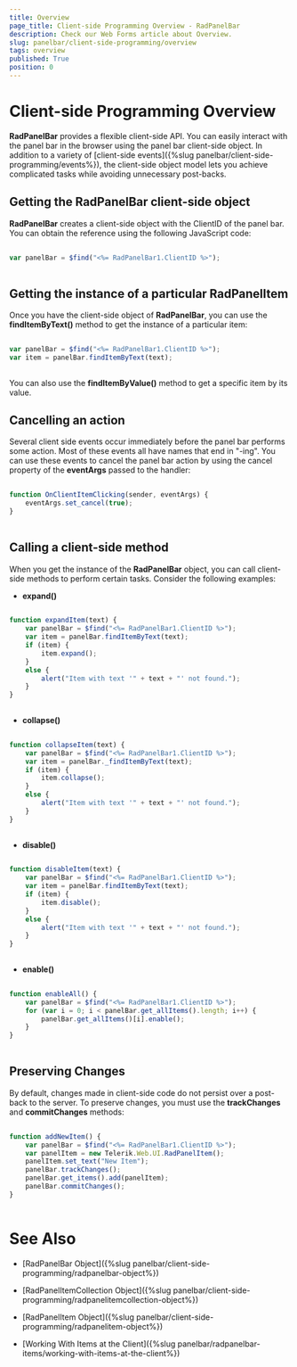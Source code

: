 ```yaml
---
title: Overview
page_title: Client-side Programming Overview - RadPanelBar
description: Check our Web Forms article about Overview.
slug: panelbar/client-side-programming/overview
tags: overview
published: True
position: 0
---
```


# Client-side Programming Overview



**RadPanelBar** provides a flexible client-side API. You can easily interact with the panel bar in the browser using the panel bar client-side object. In addition to a variety of [client-side events]({%slug panelbar/client-side-programming/events%}), the client-side object model lets you achieve complicated tasks while avoiding unnecessary post-backs.

## Getting the RadPanelBar client-side object

**RadPanelBar** creates a client-side object with the ClientID of the panel bar. You can obtain the reference using the following JavaScript code:

````JavaScript
	
var panelBar = $find("<%= RadPanelBar1.ClientID %>");
	
````



## Getting the instance of a particular RadPanelItem

Once you have the client-side object of **RadPanelBar**, you can use the **findItemByText()** method to get the instance of a particular item:

````JavaScript
	
var panelBar = $find("<%= RadPanelBar1.ClientID %>"); 
var item = panelBar.findItemByText(text);
	
````



You can also use the **findItemByValue()** method to get a specific item by its value.

## Cancelling an action

Several client side events occur immediately before the panel bar performs some action. Most of these events all have names that end in "-ing". You can use these events to cancel the panel bar action by using the cancel property of the **eventArgs** passed to the handler:

````JavaScript
	
function OnClientItemClicking(sender, eventArgs) {
    eventArgs.set_cancel(true); 
}
	
````



## Calling a client-side method

When you get the instance of the **RadPanelBar** object, you can call client-side methods to perform certain tasks. Consider the following examples:

* **expand()**

````JavaScript
	
function expandItem(text) {
    var panelBar = $find("<%= RadPanelBar1.ClientID %>");
    var item = panelBar.findItemByText(text);
    if (item) {
        item.expand();
    }
    else {
        alert("Item with text '" + text + "' not found.");
    } 
} 
	
````



* **collapse()**

````JavaScript
	
function collapseItem(text) {
    var panelBar = $find("<%= RadPanelBar1.ClientID %>");
    var item = panelBar._findItemByText(text);
    if (item) {
        item.collapse();
    } 
    else {
        alert("Item with text '" + text + "' not found.");
    } 
}
	
````



* **disable()**

````JavaScript
	
function disableItem(text) {
    var panelBar = $find("<%= RadPanelBar1.ClientID %>");
    var item = panelBar.findItemByText(text);
    if (item) {
        item.disable();
    }
    else {
        alert("Item with text '" + text + "' not found.");
    } 
}
	
````



* **enable()**

````JavaScript
	
function enableAll() {
    var panelBar = $find("<%= RadPanelBar1.ClientID %>");
    for (var i = 0; i < panelBar.get_allItems().length; i++) {
        panelBar.get_allItems()[i].enable();
    }  
}
	
````



## Preserving Changes

By default, changes made in client-side code do not persist over a post-back to the server. To preserve changes, you must use the **trackChanges** and **commitChanges** methods:

````JavaScript
	
function addNewItem() {
    var panelBar = $find("<%= RadPanelBar1.ClientID %>");
    var panelItem = new Telerik.Web.UI.RadPanelItem();
    panelItem.set_text("New Item");
    panelBar.trackChanges();
    panelBar.get_items().add(panelItem);
    panelBar.commitChanges(); 
}
	
````



# See Also

 * [RadPanelBar Object]({%slug panelbar/client-side-programming/radpanelbar-object%})

 * [RadPanelItemCollection Object]({%slug panelbar/client-side-programming/radpanelitemcollection-object%})

 * [RadPanelItem Object]({%slug panelbar/client-side-programming/radpanelitem-object%})

 * [Working With Items at the Client]({%slug panelbar/radpanelbar-items/working-with-items-at-the-client%})
